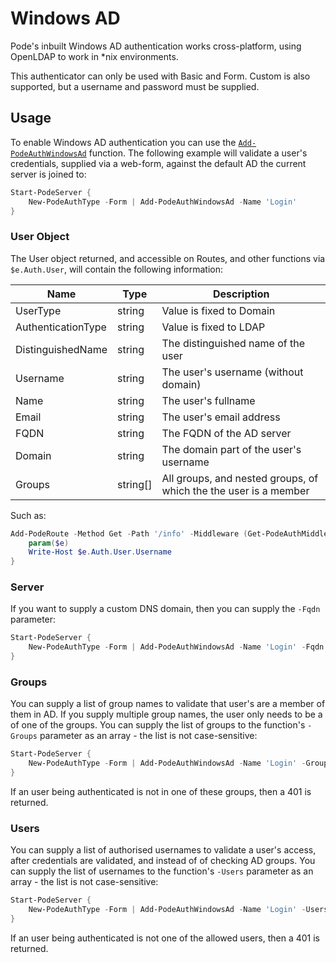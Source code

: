 # Windows AD

Pode's inbuilt Windows AD authentication works cross-platform, using OpenLDAP to work in *nix environments.

This authenticator can only be used with Basic and Form. Custom is also supported, but a username and password must be supplied.

## Usage

To enable Windows AD authentication you can use the [`Add-PodeAuthWindowsAd`](../../../../Functions/Authentication/Add-PodeAuthWindowsAd) function. The following example will validate a user's credentials, supplied via a web-form, against the default AD the current server is joined to:

```powershell
Start-PodeServer {
    New-PodeAuthType -Form | Add-PodeAuthWindowsAd -Name 'Login'
}
```

### User Object

The User object returned, and accessible on Routes, and other functions via `$e.Auth.User`, will contain the following information:

| Name | Type | Description |
| ---- | ---- | ----------- |
| UserType | string | Value is fixed to Domain |
| AuthenticationType | string | Value is fixed to LDAP |
| DistinguishedName | string | The distinguished name of the user |
| Username | string | The user's username (without domain) |
| Name | string | The user's fullname |
| Email | string | The user's email address |
| FQDN | string | The FQDN of the AD server |
| Domain | string | The domain part of the user's username |
| Groups | string[] | All groups, and nested groups, of which the the user is a member |

Such as:

```powershell
Add-PodeRoute -Method Get -Path '/info' -Middleware (Get-PodeAuthMiddleware -Name 'Login') -ScriptBlock {
    param($e)
    Write-Host $e.Auth.User.Username
}
```

### Server

If you want to supply a custom DNS domain, then you can supply the `-Fqdn` parameter:

```powershell
Start-PodeServer {
    New-PodeAuthType -Form | Add-PodeAuthWindowsAd -Name 'Login' -Fqdn 'test.example.com'
}
```

### Groups

You can supply a list of group names to validate that user's are a member of them in AD. If you supply multiple group names, the user only needs to be a of one of the groups. You can supply the list of groups to the function's `-Groups` parameter as an array - the list is not case-sensitive:

```powershell
Start-PodeServer {
    New-PodeAuthType -Form | Add-PodeAuthWindowsAd -Name 'Login' -Groups @('admins', 'devops')
}
```

If an user being authenticated is not in one of these groups, then a 401 is returned.

### Users

You can supply a list of authorised usernames to validate a user's access, after credentials are validated, and instead of of checking AD groups. You can supply the list of usernames to the function's `-Users` parameter as an array - the list is not case-sensitive:

```powershell
Start-PodeServer {
    New-PodeAuthType -Form | Add-PodeAuthWindowsAd -Name 'Login' -Users @('jsnow', 'rsanchez')
}
```

If an user being authenticated is not one of the allowed users, then a 401 is returned.

